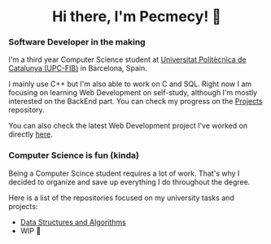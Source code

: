 <h1 align="center"> Hi there, I'm Pecmecy! 👋 </h1>
<h3> Software Developer in the making </h3>


I'm a third year Computer Science student at [Universitat Politècnica de Catalunya (UPC-FIB)](https://www.fib.upc.edu/en) in Barcelona, Spain.

I mainly use C++ but I'm also able to work on C and SQL. Right now I am focusing on learning Web Development on self-study, although I'm mostly interested on the BackEnd part.
You can check my progress on the [Projects](https://github.com/Pecmecy/Projects) repository.


You can also check the latest Web Development project I've worked on directly [here](https://pecmecy.github.io). 

### Computer Science is fun (kinda)

Being a Computer Scince student requires a lot of work. That's why I decided to organize and save up everything I do throughout the degree.

Here is a list of the repositories focused on my university tasks and projects:
  * [Data Structures and Algorithms](https://github.com/Pecmecy/FIB-EDA)
  * WIP 🚧
